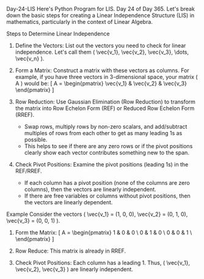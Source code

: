  Day-24-LIS
Here's Python Program for LIS. Day 24 of Day 365.
Let's break down the basic steps for creating a Linear Independence Structure (LIS) in mathematics, particularly in the context of Linear Algebra.

 Steps to Determine Linear Independence
1. Define the Vectors: List out the vectors you need to check for linear independence. Let's call them \( \vec{v_1}, \vec{v_2}, \vec{v_3}, \dots, \vec{v_n} \).

2. Form a Matrix: Construct a matrix with these vectors as columns. For example, if you have three vectors in 3-dimensional space, your matrix \( A \) would be:
   \[
   A = \begin{pmatrix}
   \vec{v_1} & \vec{v_2} & \vec{v_3}
   \end{pmatrix}
   \]

3. Row Reduction: Use Gaussian Elimination (Row Reduction) to transform the matrix into Row Echelon Form (REF) or Reduced Row Echelon Form (RREF).
   - Swap rows, multiply rows by non-zero scalars, and add/subtract multiples of rows from each other to get as many leading 1s as possible.
   - This helps to see if there are any zero rows or if the pivot positions clearly show each vector contributes something new to the span.

4. Check Pivot Positions: Examine the pivot positions (leading 1s) in the REF/RREF.
   - If each column has a pivot position (none of the columns are zero columns), then the vectors are linearly independent.
   - If there are free variables or columns without pivot positions, then the vectors are linearly dependent.

 Example
Consider the vectors \( \vec{v_1} = (1, 0, 0), \vec{v_2} = (0, 1, 0), \vec{v_3} = (0, 0, 1) \).

1. Form the Matrix:
   \[
   A = \begin{pmatrix}
   1 & 0 & 0 \\
   0 & 1 & 0 \\
   0 & 0 & 1 \\
   \end{pmatrix}
   \]

2. Row Reduce: This matrix is already in RREF.
3. Check Pivot Positions: Each column has a leading 1. Thus, \( \vec{v_1}, \vec{v_2}, \vec{v_3} \) are linearly independent.

